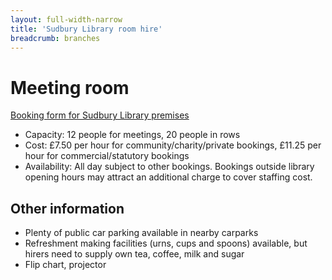 ```yaml
---
layout: full-width-narrow
title: 'Sudbury Library room hire'
breadcrumb: branches
---
```

# Meeting room

[Booking form for Sudbury Library premises](/assets/rtf/booking-form-for-sudbury-library-premises.rtf)

* Capacity: 12 people for meetings, 20 people in rows
* Cost: £7.50 per hour for community/charity/private bookings, £11.25 per hour for commercial/statutory bookings
* Availability: All day subject to other bookings. Bookings outside library opening hours may attract an additional charge to cover staffing cost.

## Other information

* Plenty of public car parking available in nearby carparks
* Refreshment making facilities (urns, cups and spoons) available, but hirers need to supply own tea, coffee, milk and sugar
* Flip chart, projector
